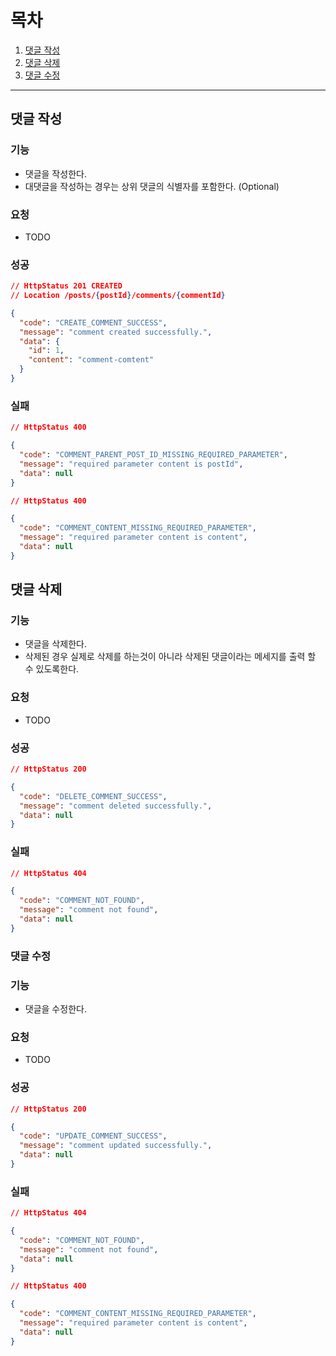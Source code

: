 # 목차
1. [댓글 작성](#댓글-작성)
2. [댓글 삭제](#댓글-삭제)
3. [댓글 수정](#댓글-수정)

---


## 댓글 작성

### 기능

- 댓글을 작성한다.
- 대댓글을 작성하는 경우는 상위 댓글의 식별자를 포함한다. (Optional)

### 요청

- TODO

### 성공

```json
// HttpStatus 201 CREATED
// Location /posts/{postId}/comments/{commentId}

{
  "code": "CREATE_COMMENT_SUCCESS",
  "message": "comment created successfully.",
  "data": {
    "id": 1,
    "content": "comment-comtent"
  }
}
```

### 실패

```json
// HttpStatus 400

{
  "code": "COMMENT_PARENT_POST_ID_MISSING_REQUIRED_PARAMETER",
  "message": "required parameter content is postId",
  "data": null
}
```

```json
// HttpStatus 400

{
  "code": "COMMENT_CONTENT_MISSING_REQUIRED_PARAMETER",
  "message": "required parameter content is content",
  "data": null
}
```

## 댓글 삭제

### 기능

- 댓글을 삭제한다.
- 삭제된 경우 실제로 삭제를 하는것이 아니라 삭제된 댓글이라는 메세지를 출력 할 수 있도록한다.

### 요청

- TODO

### 성공

```json
// HttpStatus 200

{
  "code": "DELETE_COMMENT_SUCCESS",
  "message": "comment deleted successfully.",
  "data": null
}
```

### 실패

```json
// HttpStatus 404

{
  "code": "COMMENT_NOT_FOUND",
  "message": "comment not found",
  "data": null
}
```

### 댓글 수정

### 기능

- 댓글을 수정한다.

### 요청

- TODO

### 성공

```json
// HttpStatus 200

{
  "code": "UPDATE_COMMENT_SUCCESS",
  "message": "comment updated successfully.",
  "data": null
}
```

### 실패

```json
// HttpStatus 404

{
  "code": "COMMENT_NOT_FOUND",
  "message": "comment not found",
  "data": null
}
```

```json
// HttpStatus 400

{
  "code": "COMMENT_CONTENT_MISSING_REQUIRED_PARAMETER",
  "message": "required parameter content is content",
  "data": null
}
```

